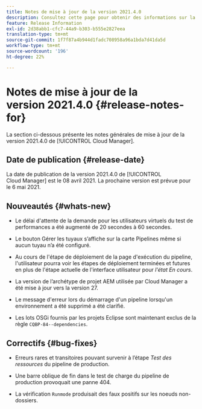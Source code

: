 ```yaml
---
title: Notes de mise à jour de la version 2021.4.0
description: Consultez cette page pour obtenir des informations sur la version 2021.4.0 de Cloud Manager
feature: Release Information
exl-id: 2d38abb1-cfc7-44a9-b303-b555e2827eea
translation-type: tm+mt
source-git-commit: 1f7f87a4b944d1fadc708958a96a1bda7d41da5d
workflow-type: tm+mt
source-wordcount: '196'
ht-degree: 22%

---
```


# Notes de mise à jour de la version 2021.4.0 {#release-notes-for}

La section ci-dessous présente les notes générales de mise à jour de la version 2021.4.0 de [!UICONTROL Cloud Manager].

## Date de publication {#release-date}

La date de publication de la version 2021.4.0 de [!UICONTROL Cloud Manager] est le 08 avril 2021.
La prochaine version est prévue pour le 6 mai 2021.

## Nouveautés {#whats-new}

* Le délai d&#39;attente de la demande pour les utilisateurs virtuels du test de performances a été augmenté de 20 secondes à 60 secondes.

* Le bouton Gérer les tuyaux s’affiche sur la carte Pipelines même si aucun tuyau n’a été configuré.

* Au cours de l&#39;étape de déploiement de la page d&#39;exécution du pipeline, l&#39;utilisateur pourra voir les étapes de déploiement terminées et futures en plus de l&#39;étape actuelle de l&#39;interface utilisateur pour *l&#39;état En cours*.

* La version de l’archétype de projet AEM utilisée par Cloud Manager a été mise à jour vers la version 27.

* Le message d&#39;erreur lors du démarrage d&#39;un pipeline lorsqu&#39;un environnement a été supprimé a été clarifié.

* Les lots OSGi fournis par les projets Eclipse sont maintenant exclus de la règle `CQBP-84--dependencies`.

## Correctifs {#bug-fixes}

* Erreurs rares et transitoires pouvant survenir à l’étape *Test des ressources* du pipeline de production.

* Une barre oblique de fin dans le test de charge du pipeline de production provoquait une panne 404.

* La vérification `Runmode` produisait des faux positifs sur les noeuds non-dossiers.